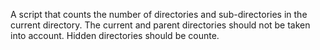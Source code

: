 A script that counts the number of directories and sub-directories in the current directory. The current and parent directories should not be taken into account. Hidden directories should be counte.
